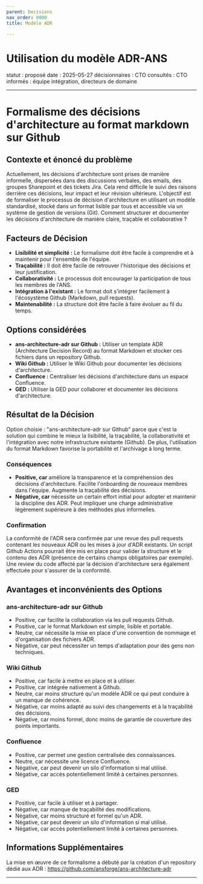 ```yaml
---
parent: Decisions
nav_order: 0000
title: Modèle ADR

---
```


# Utilisation du modèle ADR-ANS

statut : proposé
date : 2025-05-27
décisionnaires : CTO
consultés : CTO
informés : équipe intégration, directeurs de domaine

---

# Formalisme des décisions d'architecture au format markdown sur Github

## Contexte et énoncé du problème

Actuellement, les décisions d'architecture sont prises de manière informelle, dispersées dans des discussions verbales, des emails, des groupes Sharepoint et des tickets Jira. Cela rend difficile le suivi des raisons derrière ces décisions, leur impact et leur révision ultérieure. L'objectif est de formaliser le processus de décision d'architecture en utilisant un modèle standardisé, stocké dans un format lisible par tous et accessible via un système de gestion de versions (Git).  Comment structurer et documenter les décisions d'architecture de manière claire, traçable et collaborative ?  

## Facteurs de Décision

* **Lisibilité et simplicité :** Le formalisme doit être facile à comprendre et à maintenir pour l'ensemble de l'équipe.
* **Traçabilité :** Il doit être facile de retrouver l'historique des décisions et leur justification.
* **Collaborativité :** Le processus doit encourager la participation de tous les membres de l'ANS.
* **Intégration à l'existant :** Le format doit s'intégrer facilement à l'écosystème Github (Markdown, pull requests).
* **Maintenabilité :** La structure doit être facile à faire évoluer au fil du temps.

## Options considérées

* **ans-architecture-adr sur Github :** Utiliser un template ADR (Architecture Decision Record) au format Markdown et stocker ces fichiers dans un repository Github.
* **Wiki Github :** Utiliser le Wiki Github pour documenter les décisions d'architecture.
* **Confluence :** Centraliser les décisions d'architecture dans un espace Confluence.
* **GED :** Utiliser la GED pour collaborer et documenter les décisions d'architecture.

## Résultat de la Décision

Option choisie : "ans-architecture-adr sur Github" parce que c'est la solution qui combine le mieux la lisibilité, la traçabilité, la collaborativité et l'intégration avec notre infrastructure existante (Github). De plus, l'utilisation du format Markdown favorise la portabilité et l'archivage à long terme.


### Conséquences
* **Positive, car** améliore la transparence et la compréhension des décisions d'architecture. Facilite l'onboarding de nouveaux membres dans l'équipe.  Augmente la traçabilité des décisions.
* **Négative, car** nécessite un certain effort initial pour adopter et maintenir la discipline des ADR. Peut impliquer une charge administrative légèrement supérieure à des méthodes plus informelles.

<!-- Cet élément est optionnel. Vous pouvez le supprimer si vous le souhaitez. -->
### Confirmation

La conformité de l'ADR sera confirmée par une revue des pull requests contenant les nouveaux ADR ou les mises à jour d'ADR existants. Un script Github Actions pourrait être mis en place pour valider la structure et le contenu des ADR (présence de certains champs obligatoires par exemple).  Une review du code affecté par la décision d'architecture sera également effectuée pour s'assurer de la conformité.

<!-- Cet élément est optionnel. Vous pouvez le supprimer si vous le souhaitez. -->
## Avantages et inconvénients des Options

### ans-architecture-adr sur Github

* Positive, car facilite la collaboration via les pull requests Github.
* Positive, car le format Markdown est simple, lisible et portable.
* Neutre, car nécessite la mise en place d'une convention de nommage et d'organisation des fichiers ADR.
* Négative, car peut nécessiter un temps d'adaptation pour des gens non techniques.

### Wiki Github

* Positive, car facile à mettre en place et à utiliser.
* Positive, car intégrée nativement à Github.
* Neutre, car moins structuré qu'un modèle ADR ce qui peut conduire à un manque de cohérence.
* Négative, car moins adapté au suivi des changements et à la traçabilité des décisions.
* Négative, car moins formel, donc moins de garantie de couverture des points importants.

### Confluence

* Positive, car permet une gestion centralisée des connaissances.
* Neutre, car nécessite une licence Confluence.
* Négative, car peut devenir un silo d'information si mal utilisé.
* Négative, car accès potentiellement limité à certaines personnes.

### GED 

* Positive, car facile à utiliser et à partager.
* Négative, car manque de traçabilité des modifications.
* Négative, car moins structuré et formel qu'un ADR.
* Négative, car peut devenir un silo d'information si mal utilisé.
* Négative, car accès potentiellement limité à certaines personnes.

<!-- Cet élément est optionnel. Vous pouvez le supprimer si vous le souhaitez. -->
## Informations Supplémentaires

La mise en œuvre de ce formalisme a débuté par la création d'un repository dédié aux ADR : https://github.com/ansforge/ans-architecture-adr

---